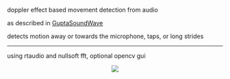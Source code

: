 
doppler effect based movement detection from audio

as described in [GuptaSoundWave](http://research.microsoft.com/en-us/um/redmond/groups/cue/soundwave/)

detects motion away or towards the microphone, taps, or long strides


---
using rtaudio and nullsoft fft, optional opencv gui

<p align="center">
  <img src="https://github.com/berak/GuptaSoundWave/raw/master/Clip.png">
</p>
